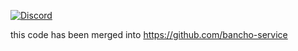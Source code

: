 [![Discord](https://discordapp.com/api/guilds/365406575893938177/widget.png?style=shield)](https://discord.gg/5cBtMPW)

this code has been merged into https://github.com/bancho-service

